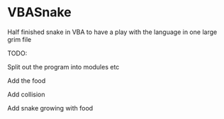 # VBASnake
Half finished snake in VBA to have a play with the language in one large grim file

TODO:

Split out the program into modules etc

Add the food

Add collision

Add snake growing with food
